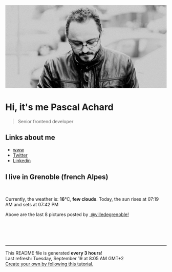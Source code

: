 ![Pascal Achard](./images/photo-pascal-achard.jpg)
# Hi, it's me Pascal Achard
> Senior frontend developer

## Links about me
- [www](https://www.pascal-achard.com)
- [Twitter](https://twitter.com/botmaster)
- [Linkedin](http://www.linkedin.com/in/pascal-achard)


## I live in Grenoble (french Alpes)
<img src="https://openweathermap.org/img/wn/02d@2x.png" alt="">

Currently, the weather is: **16**°C, **few clouds**.
Today, the sun rises at 07:19 AM and sets at 07:42 PM

Above are the last 8 pictures posted by <a href="https://www.instagram.com/villedegrenoble/" target="_blank"><img alt="" src="https://upload.wikimedia.org/wikipedia/commons/thumb/e/e7/Instagram_logo_2016.svg/1024px-Instagram_logo_2016.svg.png" width="20"/> @villedegrenoble!</a>

<p style="display: flex; flex-wrap: wrap; gap: 20px;">
        <img src="https://cdn1.picuki.com/hosted-by-instagram/q/0exhNuNYnjBcaS3SYdxKjf8AzPR0Wg9SZ60STLepjSVmIR1vLHOapZA0mpCl6yRxIwVgFDeSYzxo5IsrVVRSCz18OETYSryJRDdU6K2QVefN1DJn85JikLkxLnMcZXem8MsuUwmYdSgIGaYDG7uo+qhT5aGuO1lQpzb9d7JGmC4E5ZPiZ6x29Zk0v7GEj0Xx7oolaTtY8z5sdgcrptPTpCkeXfPiM8M6pq56AIgCifgG6vuzynXuV1IkeFFxHzPC7I6YvstOriuxWWEZwzm%7C%7CTOQsIQobhVjmljkA449+n6SDFaxMn%7C%7C07s%7C%7C2AATNBUGQ290RRsZKcoyuUPW6s9XAH7zbFyYnkf6cAjYzVM%7C%7Ca+RMvR2gX5Z6KJRYFlTVglGfT+YhnTJajgUph8xt4aOr5x2V2K4w+5Kej2j0YlUg==.jpeg" alt="" width="200"/>
        <img src="https://cdn1.picuki.com/hosted-by-instagram/q/0exhNuNYnjBcaS3SYdxKjf8AzPRyWgxSZ60STLepjSVmIR1vLHOapZA0mpCj4yRwKwVlASuRYzxn7YIiV11XCD14O0TXT7KASTpT7amaUOjN0jVu9JVhlLYxKnwXYHOq9cUuUAmYdSgIGaYDG7uo%7C%7CesJ%7C%7CPnucjcFrjOMNbRKmDdttdCwFahlza4lsfe4kx2xu5xncG114WNxahlw5OLUqQUCSKnjMcF6saR5UvoKmMZWpr6gmCG2GGM5b295BTGS9IjOkqg8iyDXdzQspjD3FO8EIU8hjl246iFigL4DkdL0bYdU+MYHsrbDW2NBWmhm+jVBocW+xzTvSUGI%7C%7CgVRwGKOlf7kNPEu+8WgGtKbd8Hh5yzlRpfhJ65ieykDMKTbeg3RId6zX%7C%7Ctxo7FLTctcxH+Y+imHXOLa0hQ3CzAX1WHbLccpF6zb+6GnzWTZhmDWolRuxJo=.jpeg" alt="" width="200"/>
        <img src="https://cdn1.picuki.com/hosted-by-instagram/q/0exhNuNYnjBcaS3SYdxKjf8AzPRyWgxSZ60STLepjSVmIR1vLHOapZA0mpCl6yRxIwVgFDeSYzxn4oMuVVlUCT18P03cSbOATDpU6a2dVuzN0Ddg8Jdjlr0zKn0dZXSq9ccqUwmYdSgIGaYDG7uo+qhT5aGuO1lQpTb9d7JGmC4E5ZObS6olhMF4pJ2Jg3Tt%7C%7C9kiJzJE5m4vMAQusNyJ52tEX%7C%7CD+O8BnsaBwVLYBxMQK5qnRlSaHEmw+Jj8uRHagtIj+kOYA2AHOQ2QXtmKqS7ESDnRHoG24hxF3t4gj1aSNBdxuiekZkIH2bSAEXG428Fk71pu1ynOdV0Gv%7C%7CBV7mnjJ1reWUesr8Lr6d8m%7C%7CbO3kny%7C%7ClfqiPFr97a3w%7C%7CTczCBU3NE%7C%7CazKOkfmY4SSq0e8grt0lf7S7734wB4AGgSgWfeWMQ=.jpeg" alt="" width="200"/>
        <img src="https://cdn1.picuki.com/hosted-by-instagram/q/0exhNuNYnjBcaS3SYdxKjf8AzPRyWgxSZ60STLepjSVmIR1vLHOapZA0mpCl6yRxIwVgFDeSYzxn7IwiUVtVCD18P03XS7CASTdX66+ZUe7N1zNn%7C%7CZZgnLY0JHMdZHWn8ccsUAmYdSgIGaYDG7uo%7C%7CesJ+fjrcjcFrjOMNbRKmDdttdCwFahlza4lsfe4kx2xu5xncG114WNxahlw5OLUqQUCSKnjMcF6saR5UvoKmMZWpr6gmCG2GGM5b295BTGS9IjOkqg8iyDXdzQspjD3FO8EIU8hjl246iwo5JkrvIG0J4xA+MZgta%7C%7CyX39BWmhm+jVBocW+xzTsSUGI%7C%7CgVRwGKOlf7kNPEu+8WgGtKbdvq+4SThPuPQRYt4eHRcNNreeWbZOtaTDO9BkNseP9tD70qZyC6OS+Tc2AQ3CzAX1WHbKMEpFN7b+6GnzWTZhmDWolRuxJo=.jpeg" alt="" width="200"/>
        <img src="https://cdn1.picuki.com/hosted-by-instagram/q/0exhNuNYnjBcaS3SYdxKjf8AzPRyWgxSZ60STLepjSVmIR1vLHOapZA0mpCj4yRwKwVlASuRYzxn448oWFRSAz18OELfTLyLTDtV5qmdUObN1jZg%7C%7CZNjkbsxL3EaZ3Co88ItVQmYdSgIGaYDG7uo%7C%7CesJ+vrucjMBpi2XMLQT9zJBpY6uSKVKz8B1pJ2Jg3Tt%7C%7C9kiJzJE5m4vMAQusNyJ52tEX%7C%7CD+O8BnsaBwVLYBxMQK5qnRlSaHEmw+Jj8uQnagtIj+kOYA2BO4XCMKzzKLQf4CDnRHkEaZ7iB3t4gj1aSNBdxuiekakIH2bSAEXG428Fk71pu1ynOdV0Gv+01200b%7C%7CxZKheegsorDkcv6Ue9Dx4HTHR7j7H7hkTmgaC8XHXU7TGuXmIukfmY4SSq0e9gjg0lf7S7734wB4AGgSgWfeWMQ=.jpeg" alt="" width="200"/>
        <img src="https://cdn1.picuki.com/hosted-by-instagram/q/0exhNuNYnjBcaS3SYdxKjf8AzPR0Wg9SZ60STLepjSVmIR1vLHOapZA0mpCl6yRxIwVgFDeSYzxn444rVlVYCT18P03bSryPTTdX562fUurN1D1m8ZZkk7k3KHcXZ3Gv%7C%7C8UpUgmYdSgIGaYDG7uo+qhT5aGuO1lQpTb9d7JGmC4E5ZObS6olhMF4pJ2Jg3Tt%7C%7C9kiJzJE5m4vMAQusNyP52hEX%7C%7CD+O8BnsaBwVLYBxMQK5qnRlSaHEmw+Jj8uTnagtIj+kOYA2Cu8cWMc9Db+FK88DnRHqmywnDR3t4gj1aSNBdxuiekZkIH2bSAEXG428Fk71pu1ynOdV0Gv%7C%7CUh26XTQkKq1Y9cprLPPB%7C%7CG7ZPTW+WzCfqKLBbp4ci9fI8XAB0%7C%7C5BqPhNfkfmY4SSq0e8wbmoF%7C%7C7S7734wB4AGgSgWfeWMQ=.jpeg" alt="" width="200"/>
        <img src="https://cdn1.picuki.com/hosted-by-instagram/q/0exhNuNYnjBcaS3SYdxKjf8AzPR0Wg9SZ60STLepjSVmIR1vLHOapZA0mpCl6yRxIwVgFDeSYzxn7IsqWF1UDj18P0LXSbWJRTdQ66mdVejN0Ddk%7C%7CZVolL83KX0aYH+p88MrXAmYdSgIGaYDG7uo+qhT5aGuO1lQpTb9d7JGmC4E5ZObS6olhMF4pJ2Jg3Tt%7C%7C9kiJzJE5m4vMAQusNyP52hEX%7C%7CD+O8BnsaBwVLYBxMQK5qnRlSaHEmw+Jj8uTnagtIj+kOYA2BnEWicS0WuAX70sDnRG0H2jvDx3t4gj1aSNBdxuiekZkIH2bSAEXG428Fk71pu1ynOdV0Gv%7C%7ChBB+Xrn8JfhV6ceioX%7C%7CN6WceOTfnzHCbIWLQoQddFwaEt3nC1LXBNG%7C%7CK+kfmY4SSq0e8w3g0VX7S7734wB4AGgSgWfeWMQ=.jpeg" alt="" width="200"/>
        <img src="https://cdn1.picuki.com/hosted-by-instagram/q/0exhNuNYnjBcaS3SYdxKjf8AzPRyWgxSZ60STLepjSVmIR1vLHOapZA0mpCj4yRwKwVlASuRYzxn4owqV1RVDD19PULbQLSBRDxR6qSZVO7N0Tdj955ml781KXUbZXeq8cIqUAmYdSgIGaYDG7uo%7C%7CesJ%7C%7CPnucjcFrjOMNbRKmDdttdCwFahlza4lsfe4kx2xu5xncG114WNxahlw5OLUqQUCSKnjMcF6saR5UvoKmMZWpr6gmCG2GGM5b295BTGS9IjOkqg8iyDXdzQspjD3Eu8EIU8hjl246lsyqqIfjaapYYJE+MZgk5KEfUBBWmhm+jVBocW+xzTvSUGI%7C%7CgVRwGKOlf7kNPEu+8WgGtKbccjW%7C%7CgbvQ6P1MqtbRHc4KerRSVDZB+ebVM9Ykrp9K+Aew1eepAKZdobWjgQ3CzAX1WHbVbQnYqTb+6GnzWTZhmDWolRuxJo=.jpeg" alt="" width="200"/>
</p>

------------
<p>This README file is generated <b>every 3 hours</b>!
    <br />Last refresh: Tuesday, September 19 at 8:05 AM GMT+2
    <br /><a href="https://medium.com/@th.guibert/how-to-create-a-self-updating-readme-md-for-your-github-profile-f8b05744ca91">Create your own by following this tutorial.</a>
</p>
<p><a href="https://github.com/botmaster/botmaster/actions/workflows/main.yaml"><img alt="" src="https://github.com/botmaster/botmaster/actions/workflows/main.yaml/badge.svg" /></a></p>

